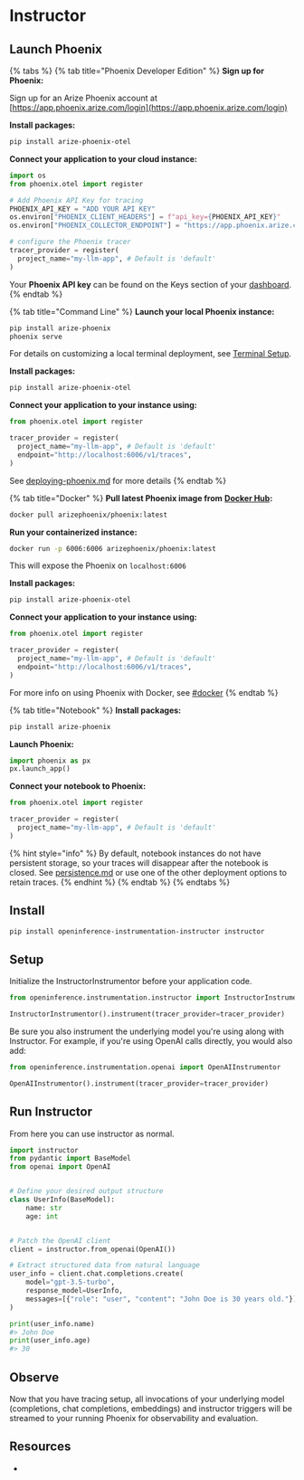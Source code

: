 # Instructor

## Launch Phoenix

{% tabs %}
{% tab title="Phoenix Developer Edition" %}
**Sign up for Phoenix:**

Sign up for an Arize Phoenix account at [https://app.phoenix.arize.com/login](https://app.phoenix.arize.com/login)

**Install packages:**

```bash
pip install arize-phoenix-otel
```

**Connect your application to your cloud instance:**

```python
import os
from phoenix.otel import register

# Add Phoenix API Key for tracing
PHOENIX_API_KEY = "ADD YOUR API KEY"
os.environ["PHOENIX_CLIENT_HEADERS"] = f"api_key={PHOENIX_API_KEY}"
os.environ["PHOENIX_COLLECTOR_ENDPOINT"] = "https://app.phoenix.arize.com"

# configure the Phoenix tracer
tracer_provider = register(
  project_name="my-llm-app", # Default is 'default'
) 
```

Your **Phoenix API key** can be found on the Keys section of your [dashboard](https://app.phoenix.arize.com).
{% endtab %}

{% tab title="Command Line" %}
**Launch your local Phoenix instance:**

```bash
pip install arize-phoenix
phoenix serve
```

For details on customizing a local terminal deployment, see [Terminal Setup](https://docs.arize.com/phoenix/setup/environments#terminal).

**Install packages:**

```bash
pip install arize-phoenix-otel
```

**Connect your application to your instance using:**

```python
from phoenix.otel import register

tracer_provider = register(
  project_name="my-llm-app", # Default is 'default'
  endpoint="http://localhost:6006/v1/traces",
)
```

See [deploying-phoenix.md](../../deployment/deploying-phoenix.md "mention") for more details
{% endtab %}

{% tab title="Docker" %}
**Pull latest Phoenix image from** [**Docker Hub**](https://hub.docker.com/r/arizephoenix/phoenix)**:**

```bash
docker pull arizephoenix/phoenix:latest
```

**Run your containerized instance:**

```bash
docker run -p 6006:6006 arizephoenix/phoenix:latest
```

This will expose the Phoenix on `localhost:6006`

**Install packages:**

```bash
pip install arize-phoenix-otel
```

**Connect your application to your instance using:**

```python
from phoenix.otel import register

tracer_provider = register(
  project_name="my-llm-app", # Default is 'default'
  endpoint="http://localhost:6006/v1/traces",
)
```

For more info on using Phoenix with Docker, see [#docker](instructor.md#docker "mention")
{% endtab %}

{% tab title="Notebook" %}
**Install packages:**

```bash
pip install arize-phoenix
```

**Launch Phoenix:**

```python
import phoenix as px
px.launch_app()
```

**Connect your notebook to Phoenix:**

```python
from phoenix.otel import register

tracer_provider = register(
  project_name="my-llm-app", # Default is 'default'
)
```

{% hint style="info" %}
By default, notebook instances do not have persistent storage, so your traces will disappear after the notebook is closed. See [persistence.md](../../deployment/persistence.md "mention") or use one of the other deployment options to retain traces.
{% endhint %}
{% endtab %}
{% endtabs %}

## Install

```bash
pip install openinference-instrumentation-instructor instructor
```

## Setup

Initialize the InstructorInstrumentor before your application code.

```python
from openinference.instrumentation.instructor import InstructorInstrumentor

InstructorInstrumentor().instrument(tracer_provider=tracer_provider)
```

Be sure you also instrument the underlying model you're using along with Instructor. For example, if you're using OpenAI calls directly, you would also add:

```python
from openinference.instrumentation.openai import OpenAIInstrumentor

OpenAIInstrumentor().instrument(tracer_provider=tracer_provider)
```

## Run Instructor

From here you can use instructor as normal.

```python
import instructor
from pydantic import BaseModel
from openai import OpenAI


# Define your desired output structure
class UserInfo(BaseModel):
    name: str
    age: int


# Patch the OpenAI client
client = instructor.from_openai(OpenAI())

# Extract structured data from natural language
user_info = client.chat.completions.create(
    model="gpt-3.5-turbo",
    response_model=UserInfo,
    messages=[{"role": "user", "content": "John Doe is 30 years old."}],
)

print(user_info.name)
#> John Doe
print(user_info.age)
#> 30
```

## Observe

Now that you have tracing setup, all invocations of your underlying model (completions, chat completions, embeddings) and instructor triggers will be streamed to your running Phoenix for observability and evaluation.

## Resources

*
